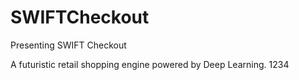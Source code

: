 # SWIFTCheckout
Presenting SWIFT Checkout

A futuristic retail shopping engine powered by Deep Learning.
1234